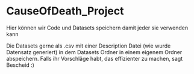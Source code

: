 # CauseOfDeath_Project

Hier können wir Code und Datasets speichern damit jeder sie verwenden kann

Die Datasets gerne als .csv mit einer Description Datei (wie wurde Datensatz generiert) in dem Datasets Ordner in einem eigenem Ordner abspeichern. Falls ihr Vorschläge habt, das effizienter zu machen, sagt Bescheid :) 
